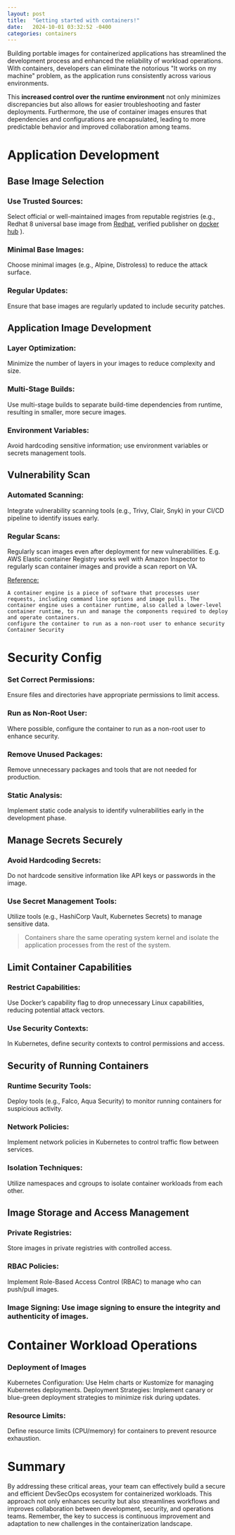 ```yaml
---
layout: post
title:  "Getting started with containers!"
date:   2024-10-01 03:32:52 -0400
categories: containers 
---
```

Building portable images for containerized applications has streamlined the development process and enhanced the reliability of workload operations. With containers, developers can eliminate the notorious "It works on my machine" problem, as the application runs consistently across various environments. 

This **increased control over the runtime environment** not only minimizes discrepancies but also allows for easier troubleshooting and faster deployments. Furthermore, the use of container images ensures that dependencies and configurations are encapsulated, leading to more predictable behavior and improved collaboration among teams. 

# **Application Development**


## Base Image Selection
### Use Trusted Sources: 
Select official or well-maintained images from reputable registries (e.g., Redhat 8 universal base image from [Redhat](registry.access.redhat.com), verified publisher on [docker hub](hub.docker.com) ).
### Minimal Base Images: 
Choose minimal images (e.g., Alpine, Distroless) to reduce the attack surface.
### Regular Updates: 
Ensure that base images are regularly updated to include security patches.

## Application Image Development 
### Layer Optimization: 
Minimize the number of layers in your images to reduce complexity and size.
### Multi-Stage Builds: 
Use multi-stage builds to separate build-time dependencies from runtime, resulting in smaller, more secure images.
### Environment Variables: 
Avoid hardcoding sensitive information; use environment variables or secrets management tools.

## Vulnerability Scan
### Automated Scanning: 
Integrate vulnerability scanning tools (e.g., Trivy, Clair, Snyk) in your CI/CD pipeline to identify issues early.
### Regular Scans: 
Regularly scan images even after deployment for new vulnerabilities. E.g. AWS Elastic container Registry works well with Amazon Inspector to regularly scan container images and provide a scan report on VA.


[Reference:](https://docs.openshift.com)

    A container engine is a piece of software that processes user requests, including command line options and image pulls. The container engine uses a container runtime, also called a lower-level container runtime, to run and manage the components required to deploy and operate containers. 
    configure the container to run as a non-root user to enhance security
    Container Security
# Security Config
### Set Correct Permissions: 
Ensure files and directories have appropriate permissions to limit access.
### Run as Non-Root User: 
Where possible, configure the container to run as a non-root user to enhance security.
### Remove Unused Packages: 
Remove unnecessary packages and tools that are not needed for production. 
### Static Analysis: 
Implement static code analysis to identify vulnerabilities early in the development phase.

## Manage Secrets Securely
### Avoid Hardcoding Secrets: 
Do not hardcode sensitive information like API keys or passwords in the image.
### Use Secret Management Tools: 
Utilize tools (e.g., HashiCorp Vault, Kubernetes Secrets) to manage sensitive data.

> Containers share the same operating system kernel and isolate the application processes from the rest of the system.

## Limit Container Capabilities
### Restrict Capabilities: 
Use Docker’s capability flag to drop unnecessary Linux capabilities, reducing potential attack vectors.
### Use Security Contexts: 
In Kubernetes, define security contexts to control permissions and access.

## Security of Running Containers
### **Runtime Security Tools:**
Deploy tools (e.g., Falco, Aqua Security) to monitor running containers for suspicious activity.
### **Network Policies:** 
Implement network policies in Kubernetes to control traffic flow between services.
### **Isolation Techniques:** 
Utilize namespaces and cgroups to isolate container workloads from each other.

## Image Storage and Access Management
### **Private Registries:**
Store images in private registries with controlled access.
### **RBAC Policies:**
Implement Role-Based Access Control (RBAC) to manage who can push/pull images.
### **Image Signing:** Use image signing to ensure the integrity and authenticity of images.

# Container Workload Operations
### **Deployment of Images**
Kubernetes Configuration: Use Helm charts or Kustomize for managing Kubernetes deployments.
Deployment Strategies: Implement canary or blue-green deployment strategies to minimize risk during updates.
### **Resource Limits:**
Define resource limits (CPU/memory) for containers to prevent resource exhaustion.



# **Summary**
By addressing these critical areas, your team can effectively build a secure and efficient DevSecOps ecosystem for containerized workloads. This approach not only enhances security but also streamlines workflows and improves collaboration between development, security, and operations teams. Remember, the key to success is continuous improvement and adaptation to new challenges in the containerization landscape.